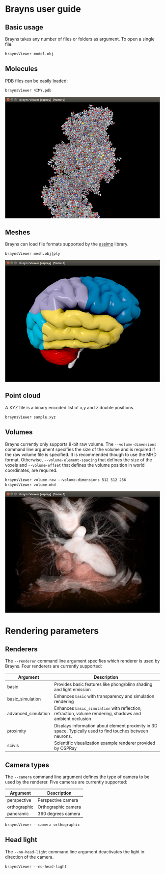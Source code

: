 # Brayns user guide

## Basic usage

Brayns takes any number of files or folders as argument. To open a single file:
```
braynsViewer model.obj
```

## Molecules

PDB files can be easily loaded:

```
braynsViewer 4IMY.pdb
```

![PDBFile](images/PDBFile.png)


## Meshes

Brayns can load file formats supported by the [assimp](https://github.com/assimp/assimp) library.

```
braynsViewer mesh.obj|ply
```

![Mesh](images/Mesh.png)


## Point cloud

A XYZ file is a binary encoded list of x,y and z double positions.

```
braynsViewer sample.xyz
```

## Volumes

Brayns currently only supports 8-bit raw volume. The ```--volume-dimensions```
command line argument specifies the size of the volume and is required if the raw
volume file is specified. It is recommended though to use the MHD format.
Otherwise, ```--volume-element-spacing``` that defines the size of the voxels
and ```--volume-offset``` that defines the volume position in world coordinates,
are required.

```
braynsViewer volume.raw --volume-dimensions 512 512 256
braynsViewer volume.mhd
```

![Volume](images/Volume.png)


# Rendering parameters

## Renderers

The ```--renderer``` command line argument specifies which renderer is used by Brayns.
Four renderers are currently supported:

| Argument            | Description
| --------------------| -------------
| basic               | Provides basic features like phong/blinn shading and light emission
| basic_simulation    | Enhances ```basic``` with transparency and simulation rendering
| advanced_simulation | Enhances ```basic_simulation``` with reflection, refraction, volume rendering, shadows and ambient occlusion
| proximity           | Displays information about element proximity in 3D space. Typically used to find touches between neurons.
| scivis              | Scientific visualization example renderer provided by OSPRay


## Camera types

The ```--camera``` command line argument defines the type of camera to be used
by the renderer. Five cameras are currently supported:

| Argument             | Description
| ---------------------| -------------
| perspective          | Perspective camera
| orthographic         | Orthographic camera
| panoramic            | 360 degrees camera

```
braynsViewer --camera orthographic
```

## Head light

The ```--no-head-light``` command line argument deactivates the light in
direction of the camera.

```
braynsViewer --no-head-light
```
